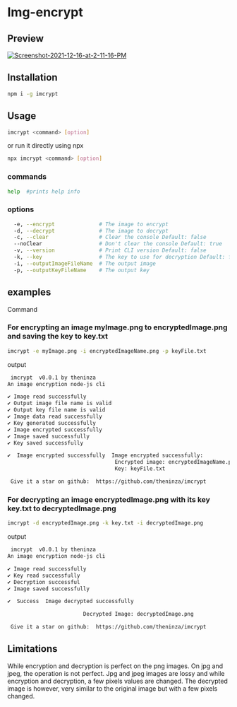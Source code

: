 # Img-encrypt



## Preview

<a href="https://ibb.co/C0qF3fJ"><img src="https://i.ibb.co/5cdVgPY/Screenshot-2021-12-16-at-2-11-16-PM.png" alt="Screenshot-2021-12-16-at-2-11-16-PM" border="0"></a>

## Installation

```sh
npm i -g imcrypt
```

## Usage

```sh
imcrypt <command> [option]
```

or run it directly using npx

```sh
npx imcrypt <command> [option]
```

### commands

```sh
help  #prints help info
```

### options

```sh
  -e, --encrypt              # The image to encrypt
  -d, --decrypt              # The image to decrypt
  -c, --clear                # Clear the console Default: false
  --noClear                  # Don't clear the console Default: true
  -v, --version              # Print CLI version Default: false
  -k, --key                  # The key to use for decryption Default: false
  -i, --outputImageFileName  # The output image
  -p, --outputKeyFileName    # The output key
```

## examples

Command

### For encrypting an image myImage.png to encryptedImage.png and saving the key to key.txt

```sh
imcrypt -e myImage.png -i encryptedImageName.png -p keyFile.txt
```

output

```sh
 imcrypt  v0.0.1 by theninza
An image encryption node-js cli

✔ Image read successfully
✔ Output image file name is valid
✔ Output key file name is valid
✔ Image data read successfully
✔ Key generated successfully
✔ Image encrypted successfully
✔ Image saved successfully
✔ Key saved successfully

✔  Image encrypted successfully  Image encrypted successfully:
                                  Encrypted image: encryptedImageName.png
                                  Key: keyFile.txt

 Give it a star on github:  https://github.com/theninza/imcrypt
```

### For decrypting an image encryptedImage.png with its key key.txt to decryptedImage.png

```sh
imcrypt -d encryptedImage.png -k key.txt -i decryptedImage.png
```

output

```sh
 imcrypt  v0.0.1 by theninza
An image encryption node-js cli

✔ Image read successfully
✔ Key read successfully
✔ Decryption successful
✔ Image saved successfully

✔  Success  Image decrypted successfully

                        Decrypted Image: decryptedImage.png

 Give it a star on github:  https://github.com/theninza/imcrypt
```

## Limitations

While encryption and decryption is perfect on the png images. On jpg and jpeg, the operation is not perfect. Jpg and jpeg images are lossy and while encryption and decryption, a few pixels values are changed. The decrypted image is however, very similar to the original image but with a few pixels changed.
